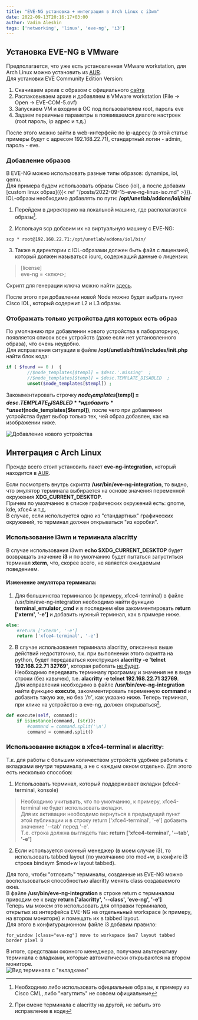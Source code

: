 ```yaml
---
title: "EVE-NG установка + интеграция в Arch Linux с i3wm"
date: 2022-09-13T20:16:17+03:00
author: Vadim Aleshin
tags: ['networking', 'linux', 'eve-ng', 'i3']
---
```


## Установка EVE-NG в VMware

Предполагается, что уже есть установленная VMware workstation, для Arch Linux можно установить из [AUR](https://aur.archlinux.org/packages/vmware-workstation).  
Для установки EVE Community Edition Version:  
1. Скачиваем архив с образом с официального [сайта](https://www.eve-ng.net/index.php/download/)
2. Распаковываем архив и добавляем в VMware workstation (File -> Open -> EVE-COM-5.ovf)
3. Запускаем VM и входим в ОС под пользователем root, пароль eve
4. Задаем первичные параметры в появившемся диалоге настроек (root пароль, ip адрес и т.д.)

После этого можно зайти в web-интерфейс по ip-адресу (в этой статье примеры будут с адресом 192.168.22.71), стандартный логин - admin, пароль - eve.  

### Добавление образов

В EVE-NG можно использовать разные типы образов: dynamips, iol, qemu.  
Для примера будем использовать образы Cisco (iol), а после добавим [custom linux образ]({{< ref "/posts/2022-09-15-eve-ng-linux-iso.md" >}}).  
IOL-образы необходимо добавлять по пути: **/opt/unetlab/addons/iol/bin/**

1. Перейдем в директорию на локальной машине, где располагаются образы[^1].
[^1]: Необходимо либо использовать официальные образы, к примеру из Cisco CML, либо "нагуглить" не совсем официальные 
2. Используя scp добавим их на виртуальную машину с EVE-NG:  
```
scp * root@192.168.22.71:/opt/unetlab/addons/iol/bin/
```
3. Также в директории с IOL-образами должен быть файл с лицензией, который должен называться iourc, содержащий данные о лицензии:  

> [license]  
> eve-ng = <ключ>; 

Скрипт для генерации ключа можно найти [здесь](https://www.ipvanquish.com/2016/09/25/how-to-generate-cisco-iou-licence-on-gns3-vm-with-python-3/).  

После этого при добавлении новой Node можно будет выбрать пункт Cisco IOL, который содержит L2 и L3 образы.  

### Отображать только устройства для которых есть образ

По умолчанию при добавлении нового устройства в лабораторную, появляется список всех устройств (даже если нет установленного образа), что очень неудобно.  
Для исправления ситуации в файле **/opt/unetlab/html/includes/init.php** найти блок кода:  

```php
if ( $found == 0 )  {
        //$node_templates[$templ] = $desc.'.missing'  ;
        //$node_templates[$templ] = $desc.TEMPLATE_DISABLED  ;
        unset($node_templates[$templ]) ;
```

Закомментировать строчку **$node_templates[$templ] = $desc.TEMPLATE_DISABLED** и добавить **unset($node_templates[$templ])**, после чего при добавлении устройства будет выбор только тех, чей образ добавлен, как на изображении ниже.  

![Добавление нового устройства](/img/eve-ng-new-node.png)

## Интеграция с Arch Linux

Прежде всего стоит установить пакет **eve-ng-integration**, который находится в [AUR](https://aur.archlinux.org/packages/eve-ng-integration).  

Если посмотреть внутрь скрипта **/usr/bin/eve-ng-integration**, то видно, что эмулятор терминала выбирается на основе значения переменной окружения **XDG_CURRENT_DESKTOP**.  
Причем по умолчанию в списке графических окружений есть: gnome, kde, xfce4 и т.д.  
В случае, если используется одно из "стандартных" графических окружений, то терминал должен открываться "из коробки".  

### Использование i3wm и терминала alacritty

В случае использования i3wm **echo $XDG_CURRENT_DESKTOP** будет возвращать значение **i3** и по умолчанию будет пытаться запуститься терминал **xterm**, что, скорее всего, не является ожидаемым поведением.  

#### Изменение эмулятора терминала:

1. Для большинства терминалов (к примеру, xfce4-terminal) в файле /usr/bin/eve-ng-integration необходимо найти функцию **terminal_emulator_cmd** и в последнем else закомментировать **return ['xterm', '-e']** и добавить нужный терминал, как в примере ниже.   

```python
else:
    #return ['xterm', '-e']
    return ['xfce4-terminal', '-e']
```

2. В случае использования терминала alacritty, описанных выше действий недостаточно, т.к. при выполнении этого скрипта на python, будет передаваться конструкция **alacritty -e 'telnet 192.168.22.71 32769'**, которая работать [не будет](https://github.com/alacritty/alacritty/issues/1266).  
Необходимо передавать терминалу программу и значения не в виде строки (без кавычек), т.е. **alacritty -e telnet 192.168.22.71 32769**.  
Для исправления необходимо в файле **/usr/bin/eve-ng-integration** найти функцию **execute**, закомментировать переменную **command** и добавить такую же, но без *'/n'*, как указано ниже. Теперь терминал, при клике на устройство в eve-ng, должен открываться[^2].  
[^2]: При смене терминала с alacritty на другой, не забыть это исправление в коде 

```python
def execute(self, command):
    if isinstance(command, (str)):
        #command = command.split('\n')
        command = command.split()
```

### Использование вкладок в xfce4-terminal и alacritty:

Т.к. для работы с большим количеством устройств удобнее работать с вкладками внутри терминала, а не с каждым окном отдельно. Для этого есть несколько способов:  
1. Использовать терминал, который поддерживает вкладки (xfce4-terminal, konsole)  

> Необходимо учитывать, что по умолчанию, к примеру, xfce4-terminal не будет использовать вкладки.  
> Для их активации необходимо вернуться в предыдущий пункт этой публикации и в строку return ['xfce4-terminal', '-e'] добавить значение '\-\-tab' перед '-e'.  
> Т.е. строка должна выглядеть так: **return ['xfce4-terminal', '\-\-tab', '-e']**  

2. Если используется оконный менеджер (в моем случае i3), то использовать tabbed layout (по умолчанию это mod+w, в конфиге i3 строка bindsym $mod+w layout tabbed).  

Для того, чтобы "отловить" терминалы, созданные из EVE-NG можно воспользоваться способностью alacritty менять class создаваемого окна.  
В файле **/usr/bin/eve-ng-integration** в строке return с терминалом приводим ее к виду **return ['alacritty', '\-\-class', 'eve-ng', '-e']**  
Теперь мы можем это использовать для отправки терминалов, открытых из интерфейса EVE-NG на отдельньный workspace (к примеру, на втором мониторе) и помещать их в tabbed layout.  
Для этого в конфигурационном файле i3 добавим правило:   
```
for_window [class="eve-ng"] move to workspace $ws7 layout tabbed border pixel 0
```
В итоге, средствами оконного менеджера,  получаем альтернативу терминала с владками, которые автоматически открываются на втором мониторе.    
![Вид терминала с "вкладками"](/img/alacritty-tabs.png)
